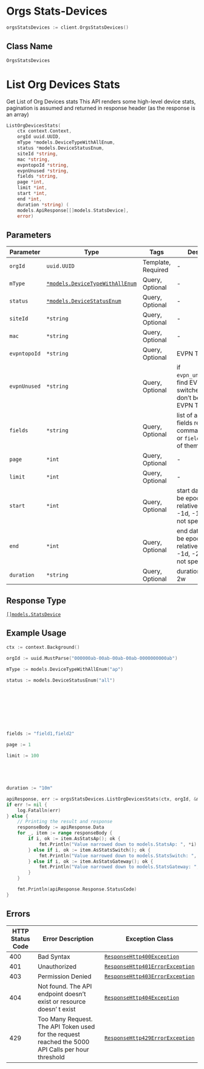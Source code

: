 # Orgs Stats-Devices

```go
orgsStatsDevices := client.OrgsStatsDevices()
```

## Class Name

`OrgsStatsDevices`


# List Org Devices Stats

Get List of Org Devices stats
This API renders some high-level device stats, pagination is assumed and returned in response header (as the response is an array)

```go
ListOrgDevicesStats(
    ctx context.Context,
    orgId uuid.UUID,
    mType *models.DeviceTypeWithAllEnum,
    status *models.DeviceStatusEnum,
    siteId *string,
    mac *string,
    evpntopoId *string,
    evpnUnused *string,
    fields *string,
    page *int,
    limit *int,
    start *int,
    end *int,
    duration *string) (
    models.ApiResponse[[]models.StatsDevice],
    error)
```

## Parameters

| Parameter | Type | Tags | Description |
|  --- | --- | --- | --- |
| `orgId` | `uuid.UUID` | Template, Required | - |
| `mType` | [`*models.DeviceTypeWithAllEnum`](../../doc/models/device-type-with-all-enum.md) | Query, Optional | - |
| `status` | [`*models.DeviceStatusEnum`](../../doc/models/device-status-enum.md) | Query, Optional | - |
| `siteId` | `*string` | Query, Optional | - |
| `mac` | `*string` | Query, Optional | - |
| `evpntopoId` | `*string` | Query, Optional | EVPN Topology ID |
| `evpnUnused` | `*string` | Query, Optional | if `evpn_unused`==`true`, find EVPN eligible switches which don’t belong to any EVPN Topology yet |
| `fields` | `*string` | Query, Optional | list of additional fields requests, comma separeted, or `fields=*` for all of them |
| `page` | `*int` | Query, Optional | - |
| `limit` | `*int` | Query, Optional | - |
| `start` | `*int` | Query, Optional | start datetime, can be epoch or relative time like -1d, -1w; -1d if not specified |
| `end` | `*int` | Query, Optional | end datetime, can be epoch or relative time like -1d, -2h; now if not specified |
| `duration` | `*string` | Query, Optional | duration like 7d, 2w |

## Response Type

[`[]models.StatsDevice`](../../doc/models/containers/stats-device.md)

## Example Usage

```go
ctx := context.Background()

orgId := uuid.MustParse("000000ab-00ab-00ab-00ab-0000000000ab")

mType := models.DeviceTypeWithAllEnum("ap")

status := models.DeviceStatusEnum("all")









fields := "field1,field2"

page := 1

limit := 100





duration := "10m"

apiResponse, err := orgsStatsDevices.ListOrgDevicesStats(ctx, orgId, &mType, &status, nil, nil, nil, nil, &fields, &page, &limit, nil, nil, &duration)
if err != nil {
    log.Fatalln(err)
} else {
    // Printing the result and response
    responseBody := apiResponse.Data
    for _, item := range responseBody {
        if i, ok := item.AsStatsAp(); ok {
            fmt.Println("Value narrowed down to models.StatsAp: ", *i)
        } else if i, ok := item.AsStatsSwitch(); ok {
            fmt.Println("Value narrowed down to models.StatsSwitch: ", *i)
        } else if i, ok := item.AsStatsGateway(); ok {
            fmt.Println("Value narrowed down to models.StatsGateway: ", *i)
        }
    }

    fmt.Println(apiResponse.Response.StatusCode)
}
```

## Errors

| HTTP Status Code | Error Description | Exception Class |
|  --- | --- | --- |
| 400 | Bad Syntax | [`ResponseHttp400Exception`](../../doc/models/response-http-400-exception.md) |
| 401 | Unauthorized | [`ResponseHttp401ErrorException`](../../doc/models/response-http-401-error-exception.md) |
| 403 | Permission Denied | [`ResponseHttp403ErrorException`](../../doc/models/response-http-403-error-exception.md) |
| 404 | Not found. The API endpoint doesn’t exist or resource doesn’ t exist | [`ResponseHttp404Exception`](../../doc/models/response-http-404-exception.md) |
| 429 | Too Many Request. The API Token used for the request reached the 5000 API Calls per hour threshold | [`ResponseHttp429ErrorException`](../../doc/models/response-http-429-error-exception.md) |

